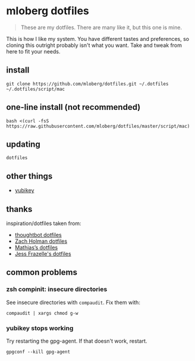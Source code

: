 # mloberg dotfiles

> These are my dotfiles. There are many like it, but this one is mine.

This is how I like my system. You have different tastes and preferences, so
cloning this outright probably isn't what you want. Take and tweak from here to
fit your needs.

## install

    git clone https://github.com/mloberg/dotfiles.git ~/.dotfiles
    ~/.dotfiles/script/mac

## one-line install (not recommended)

    bash <(curl -fsS https://raw.githubusercontent.com/mloberg/dotfiles/master/script/mac)

## updating

    dotfiles

## other things

* [yubikey](https://github.com/drduh/YubiKey-Guide)

## thanks

inspiration/dotfiles taken from:

* [thoughtbot dotfiles](https://github.com/thoughtbot/dotfiles)
* [Zach Holman dotfiles](https://github.com/holman/dotfiles)
* [Mathias’s dotfiles](https://github.com/mathiasbynens/dotfiles)
* [Jess Frazelle's dotfiles](https://github.com/jessfraz/dotfiles)

## common problems

### zsh compinit: insecure directories

See insecure directories with `compaudit`. Fix them with:

    compaudit | xargs chmod g-w

### yubikey stops working

Try restarting the gpg-agent. If that doesn't work, restart.

    gpgconf --kill gpg-agent
